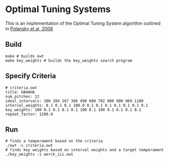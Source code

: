 # Optimal Tuning Systems

This is an implementation of the Optimal Tuning System algorithm outlined in
[Polansky et al,
2008](http://eamusic.dartmouth.edu/~larry/published_articles/owt_pnm.pdf).

## Build

    make # builds owt
    make key_weights # builds the key_weights search program

## Specify Criteria

    # criteria.owt
    title: HAHAHA 
    num_pitches: 12
    ideal_intervals: 100 204 267 386 498 600 702 800 900 969 1100
    interval_weights: 0.1 0.1 0.1 100.0 0.1 0.1 0.1 0.1 0.1 0.1 0.1
    key_weights: 100 0.1 0.1 0.1 0.1 100 0.1 100 0.1 0.1 0.1 0.1
    repeat_factor: 1200.0

## Run

    # finds a temperament based on the criteria
    ./owt -i criteria.owt 
    # finds key weights based on interval weights and a target temperament
    ./key_weights -i werck_iii.owt 

